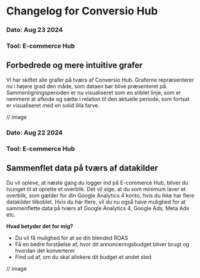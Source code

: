 # Changelog for Conversio Hub

### Dato: Aug 23 2024
### Tool: E-commerce Hub

## Forbedrede og mere intuitive grafer

Vi har skiftet alle grafer på tværs af Conversio Hub. Graferne repræsenterer nu i højere grad den måde, som dataen bør blive præsenteret på. Sammenligningsperioden er nu visualiseret som en stiblet linje, som er nemmere at afkode og sætte i relation til den aktuelle periode, som fortsat er visualiseret med en solid lilla farve.

// image

### Dato: Aug 22 2024
### Tool: E-commerce Hub

## Sammenflet data på tværs af datakilder

Du vil opleve, at næste gang du logger ind på E-commerce Hub, bliver du tvunget til at oprette et overblik. Det vil sige, at du som minimum laver et overblik, som gælder for din Google Analytics 4 konto, hvis du ikke har flere datakilder tilkoblet. Hvis du har flere, vil du nu også have mulighed for at sammenflette data på tværs af Google Analytics 4, Google Ads, Meta Ads etc.

**Hvad betyder det for mig?**

- Du vil få mulighed for at se din blended ROAS
- Få en bedre forståelse af, hvor dit annonceringsbudget bliver brugt og hvordan det konverterer
- Find ud af, om du skal allokere dit budget et andet sted

// image
